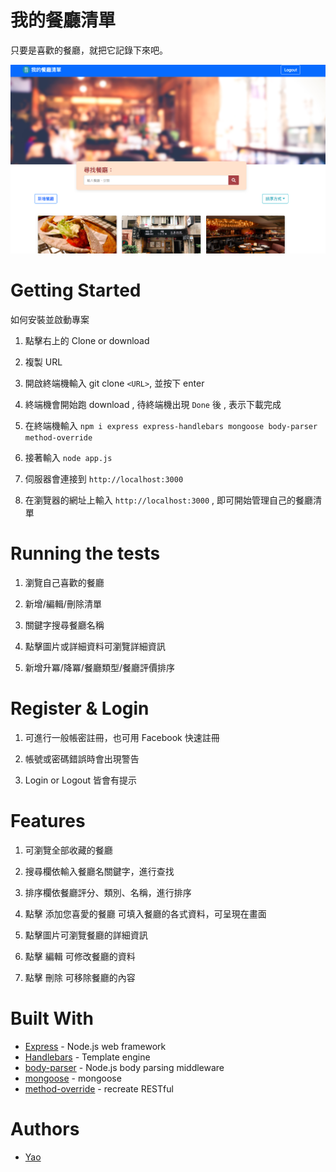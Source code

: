 # 我的餐廳清單

只要是喜歡的餐廳，就把它記錄下來吧。

![image](pic.png)

# Getting Started

如何安裝並啟動專案

1. 點擊右上的 Clone or download

1. 複製 URL

1. 開啟終端機輸入 git clone `<URL>`, 並按下 enter

1. 終端機會開始跑 download , 待終端機出現 `Done` 後 , 表示下載完成

1. 在終端機輸入 `npm i express express-handlebars mongoose body-parser method-override`

1. 接著輸入 `node app.js`

1. 伺服器會連接到 `http://localhost:3000`

1. 在瀏覽器的網址上輸入 `http://localhost:3000` , 即可開始管理自己的餐廳清單

# Running the tests

1. 瀏覽自己喜歡的餐廳

1. 新增/編輯/刪除清單

1. 關鍵字搜尋餐廳名稱

1. 點擊圖片或詳細資料可瀏覽詳細資訊

1. 新增升冪/降冪/餐廳類型/餐廳評價排序

# Register & Login

1. 可進行一般帳密註冊，也可用 Facebook 快速註冊

1. 帳號或密碼錯誤時會出現警告

1. Login or Logout 皆會有提示

# Features

1. 可瀏覽全部收藏的餐廳

1. 搜尋欄依輸入餐廳名關鍵字，進行查找

1. 排序欄依餐廳評分、類別、名稱，進行排序

1. 點擊 添加您喜愛的餐廳 可填入餐廳的各式資料，可呈現在畫面

1. 點擊圖片可瀏覽餐廳的詳細資訊

1. 點擊 編輯 可修改餐廳的資料

1. 點擊 刪除 可移除餐廳的內容

# Built With

* [Express](https://expressjs.com/zh-tw/starter/installing.html) - Node.js web framework
* [Handlebars](https://www.npmjs.com/package/Handlebars/) - Template engine
* [body-parser](https://www.npmjs.com/package/body-parser) - Node.js body parsing middleware
* [mongoose](https://www.npmjs.com/package/mongoose) - mongoose
* [method-override](https://www.npmjs.com/package/method-override) - recreate RESTful


# Authors
  * [Yao](#)
